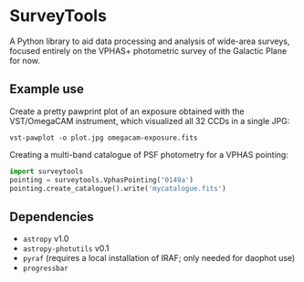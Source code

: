 SurveyTools
===========
A Python library to aid data processing and analysis of wide-area surveys,
focused entirely on the VPHAS+ photometric survey of the Galactic Plane
for now.

Example use
-----------
Create a pretty pawprint plot of an exposure obtained with the VST/OmegaCAM
instrument, which visualized all 32 CCDs in a single JPG:
```
vst-pawplot -o plot.jpg omegacam-exposure.fits
```

Creating a multi-band catalogue of PSF photometry for a VPHAS pointing:
```Python
import surveytools
pointing = surveytools.VphasPointing('0149a')
pointing.create_catalogue().write('mycatalogue.fits')
```

Dependencies
------------
* `astropy` v1.0
* `astropy-photutils` v0.1
* `pyraf` (requires a local installation of IRAF; only needed for daophot use)
* `progressbar`
